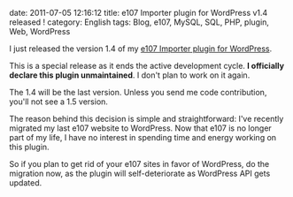 date: 2011-07-05 12:16:12
title: e107 Importer plugin for WordPress v1.4 released !
category: English
tags: Blog, e107, MySQL, SQL, PHP, plugin, Web, WordPress

I just released the version 1.4 of my [e107 Importer plugin for WordPress](http://wordpress.org/extend/plugins/e107-importer/).

This is a special release as it ends the active development cycle. **I officially declare this plugin unmaintained**. I don't plan to work on it again.

The 1.4 will be the last version. Unless you send me code contribution, you'll not see a 1.5 version.

The reason behind this decision is simple and straightforward: I've recently migrated my last e107 website to WordPress. Now that e107 is no longer part of my life, I have no interest in spending time and energy working on this plugin.

So if you plan to get rid of your e107 sites in favor of WordPress, do the migration now, as the plugin will self-deteriorate as WordPress API gets updated.
